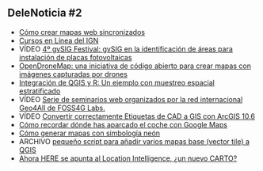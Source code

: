 ## DeleNoticia #2

* [Cómo crear mapas web sincronizados](https://mappinggis.com/2018/11/como-crear-mapas-web-sincronizados)
* [Cursos en Línea del IGN](http://cursos.ign.es/)
* VÍDEO [4º gvSIG Festival: gvSIG en la identificación de áreas para instalación de placas fotovoltaicas](https://youtu.be/bXbSVdJS_ts)
* [OpenDroneMap: una iniciativa de código abierto para crear mapas con imágenes capturadas por drones](https://www.microsiervos.com/archivo/drones/opendronemap-codigo-abierto-mapas-con-imagenes-capturadas-drones.html)
* [Integración de QGIS y R: Un ejemplo con muestreo espacial estratificado](http://amsantac.co/blog/es/2015/10/31/qgis-r-es.html)
* VÍDEO [Serie de seminarios web organizados por la red internacional Geo4All de FOSS4G Labs.](https://www.youtube.com/channel/UCL1E2akvCNWP_nC0p5CpB8g)
* VÍDEO [Convertir correctamente Etiquetas de CAD a GIS con ArcGIS 10.6](https://www.youtube.com/watch?v=Cjm7aa6SxIA)
* [Cómo recordar dónde has aparcado el coche con Google Maps](http://feeds.weblogssl.com/~r/genbeta/~3/0K4FCgbSUbc/como-recordar-donde-has-aparcado-coche-google-maps)
* [Cómo generar mapas con simbología neón](http://www.gisandbeers.com/como-generar-mapas-simbologia-neon/)
* ARCHIVO [pequeño script para añadir varios mapas base (vector tile) a QGIS](https://raw.githubusercontent.com/klakar/QGIS_resources/master/collections/Geosupportsystem/python/qgis_basemaps.py)
* [Ahora HERE se apunta al Location Intelligence, ¿un nuevo CARTO?](https://explore.xyz.here.com/)
